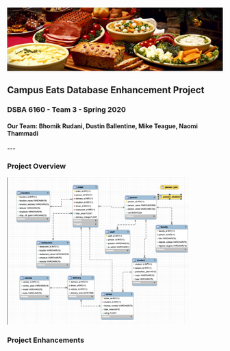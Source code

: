 ![Header](https://github.com/mcteague/campusEatsdb-DSBA6160-Group3/blob/233c357c89bfc80ac0615eaa81404ec0ed8fd701/img/food-dishes-header.jpeg "Header")

<h2>Campus Eats Database Enhancement Project</h2>
<h3>DSBA 6160 - Team 3 - Spring 2020</h3>
<h4>Our Team: Bhomik Rudani, Dustin Ballentine, Mike Teague, Naomi Thammadi</h4>
---
<h3>Project Overview</h3>

<img src="https://github.com/mcteague/campusEatsdb-DSBA6160-Group3/blob/5402be4dd6f2b5cf01e35c2d80447de2de277786/Database/EERD-Initial.png" width="425px">

<h3>Project Enhancements</h3>

